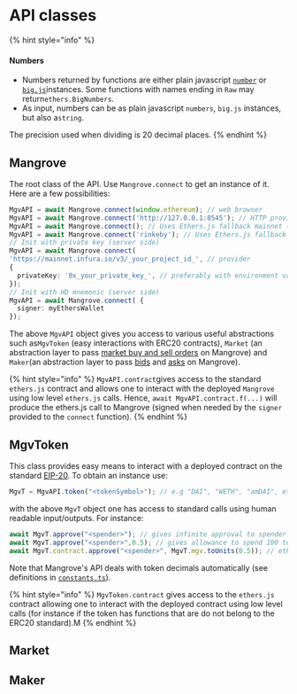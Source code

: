 # API  classes

{% hint style="info" %}
#### Numbers

* Numbers returned by functions are either plain javascript [`number`](https://developer.mozilla.org/fr/docs/Web/JavaScript/Reference/Global\_Objects/Number) or [`big.js`](https://github.com/MikeMcl/big.js/)instances. Some functions with names ending in `Raw` may return`ethers.BigNumbers`.&#x20;
* As input, numbers can be as plain javascript `numbers`, `big.js` instances, but also a`string`.

The precision used when dividing is 20 decimal places.
{% endhint %}

## Mangrove

The root class of the API. Use `Mangrove.connect` to get an instance of it.  Here are a few possibilities:

```typescript
MgvAPI = await Mangrove.connect(window.ethereum); // web browser
MgvAPI = await Mangrove.connect('http://127.0.0.1:8545'); // HTTP provider
MgvAPI = await Mangrove.connect(); // Uses Ethers.js fallback mainnet (for testing only)
MgvAPI = await Mangrove.connect('rinkeby'); // Uses Ethers.js fallback (for testing only)
// Init with private key (server side)
MgvAPI = await Mangrove.connect(
'https://mainnet.infura.io/v3/_your_project_id_', // provider
{
  privateKey: '0x_your_private_key_', // preferably with environment variable
});
// Init with HD mnemonic (server side)
MgvAPI = await Mangrove.connect( {
  signer: myEthersWallet
});
```

The above `MgvAPI`  object gives you access to various useful abstractions such as`MgvToken` (easy interactions with ERC20 contracts), `Market` (an abstraction layer to pass [market buy and sell orders](https://www.investopedia.com/terms/m/marketorder.asp) on Mangrove) and `Maker`(an abstraction layer to pass [bids](https://www.investopedia.com/terms/b/bid.asp) and [asks](https://www.investopedia.com/terms/a/ask.asp) on Mangrove).

{% hint style="info" %}
`MgvAPI.contract`gives access to the standard `ethers.js` contract and allows one to interact with the deployed `Mangrove` using low level `ethers.js` calls. Hence, `await MgvAPI.contract.f(...)` will produce the ethers.js call to Mangrove (signed when needed by the `signer` provided to the `connect` function).
{% endhint %}

## MgvToken

This class provides easy means to interact with a deployed contract on the standard [EIP-20](https://eips.ethereum.org/EIPS/eip-20). To obtain an instance use:

```javascript
MgvT = MgvAPI.token("<tokenSymbol>"); // e.g "DAI", "WETH", "amDAI", etc.
```

with the above `MgvT` object one has access to standard calls using human readable input/outputs. For instance:

```javascript
await MgvT.approve("<spender>"); // gives infinite approval to spender
await MgvT.approve("<spender>",0.5); // gives allowance to spend 100 tokens to spender
await MgvT.contract.approve("<spender>", MgvT.mgv.toUnits(0.5)); // ethers.js call
```

Note that Mangrove's API deals with token decimals automatically (see definitions in [`constants.ts`](https://github.com/mangrovedao/mangrove/blob/master/packages/mangrove.js/src/constants.ts)).

{% hint style="info" %}
`MgvToken.contract` gives access to the `ethers.js` contract allowing one to interact with the deployed contract using low level calls (for instance if the token has functions that are do not belong to the ERC20 standard).M
{% endhint %}

## Market

## Maker

